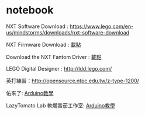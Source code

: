 # notebook

NXT Software Download : https://www.lego.com/en-us/mindstorms/downloads/nxt-software-download

NXT Firmware Download : <a href="https://lc-www-live-s.legocdn.com/r/www/r/mindstorms/-/media/franchises/mindstorms%202014/downloads/firmware%20and%20software/nxt%20software/firmware131_download1.zip?l.r2=798380141">載點</a></p>

Download the NXT Fantom Driver : <a href="https://lc-www-live-s.legocdn.com/r/www/r/mindstorms/-/media/franchises/mindstorms%202014/downloads/firmware%20and%20software/nxt%20software/nxt%20fantom%20drivers%20v120.zip?l.r2=-964392510">載點</a></p>

LEGO Digital Designer : http://ldd.lego.com/

英打練習：http://opensource.ntpc.edu.tw/z-type-1200/

<p>佑來了: <a href="https://www.youtube.com/watch?v=Xn2WlYGDLGU&list=PLXbFMuyNWWqBQxgALwjrDSEC97f4Krq3P
">Arduino教學</a></p>

<p>LazyTomato Lab 軟爛番茄工作室: <a href="https://www.youtube.com/c/LazyTomatoLab">Arduino教學</a></p>
